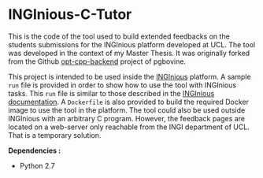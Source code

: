 # INGInious-C-Tutor
This is the code of the tool used to build extended feedbacks on the students submissions for the INGInious platform developed at UCL.
The tool was developed in the context of my Master Thesis. It was originally forked from the Github [opt-cpp-backend](https://github.com/pgbovine/opt-cpp-backend) project of pgbovine.

This project is intended to be used inside the [INGInious](https://github.com/UCL-INGI/INGInious) platform. A sample `run` file is provided in order to show how to use the tool with INGInious tasks. This `run` file is similar to those described in the [INGInious documentation](http://inginious.readthedocs.io/en/latest/teacher_doc/run_file.html). A `Dockerfile` is also provided to build the required Docker image to use the tool in the platform.
The tool could also be used outside INGInious with an arbitrary C program. However, the feedback pages are located on a web-server only reachable from the INGI department of UCL. That is a temporary solution. 

**Dependencies :**
- Python 2.7

